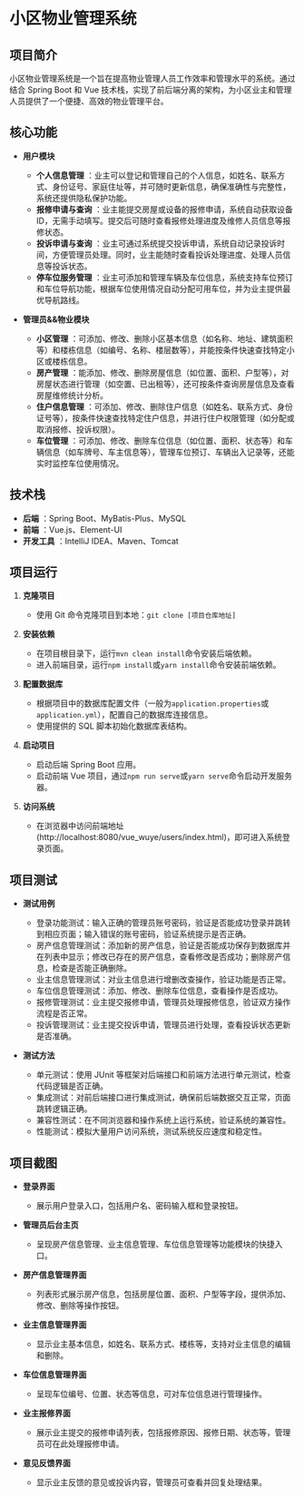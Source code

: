 # 小区物业管理系统

## 项目简介

小区物业管理系统是一个旨在提高物业管理人员工作效率和管理水平的系统。通过结合 Spring Boot 和 Vue 技术栈，实现了前后端分离的架构，为小区业主和管理人员提供了一个便捷、高效的物业管理平台。

## 核心功能

  * **用户模块**
    * **个人信息管理** ：业主可以登记和管理自己的个人信息，如姓名、联系方式、身份证号、家庭住址等，并可随时更新信息，确保准确性与完整性，系统还提供隐私保护功能。
    * **报修申请与查询** ：业主能提交房屋或设备的报修申请，系统自动获取设备 ID，无需手动填写。提交后可随时查看报修处理进度及维修人员信息等报修状态。
    * **投诉申请与查询** ：业主可通过系统提交投诉申请，系统自动记录投诉时间，方便管理员处理。同时，业主能随时查看投诉处理进度、处理人员信息等投诉状态。
    * **停车位服务管理** ：业主可添加和管理车辆及车位信息，系统支持车位预订和车位导航功能，根据车位使用情况自动分配可用车位，并为业主提供最优导航路线。

  * **管理员&&物业模块**
    * **小区管理** ：可添加、修改、删除小区基本信息（如名称、地址、建筑面积等）和楼栋信息（如编号、名称、楼层数等），并能按条件快速查找特定小区或楼栋信息。
    * **房产管理** ：能添加、修改、删除房屋信息（如位置、面积、户型等），对房屋状态进行管理（如空置、已出租等），还可按条件查询房屋信息及查看房屋维修统计分析。
    * **住户信息管理** ：可添加、修改、删除住户信息（如姓名、联系方式、身份证号等），按条件快速查找特定住户信息，并进行住户权限管理（如分配或取消报修、投诉权限）。
    * **车位管理** ：可添加、修改、删除车位信息（如位置、面积、状态等）和车辆信息（如车牌号、车主信息等），管理车位预订、车辆出入记录等，还能实时监控车位使用情况。

## 技术栈

  * **后端** ：Spring Boot、MyBatis-Plus、MySQL
  * **前端** ：Vue.js、Element-UI
  * **开发工具** ：IntelliJ IDEA、Maven、Tomcat

## 项目运行

  1. **克隆项目**

     * 使用 Git 命令克隆项目到本地：`git clone [项目仓库地址]`

  2. **安装依赖**

     * 在项目根目录下，运行`mvn clean install`命令安装后端依赖。
     * 进入前端目录，运行`npm install`或`yarn install`命令安装前端依赖。

  3. **配置数据库**

     * 根据项目中的数据库配置文件（一般为`application.properties`或`application.yml`），配置自己的数据库连接信息。
     * 使用提供的 SQL 脚本初始化数据库表结构。

  4. **启动项目**

     * 启动后端 Spring Boot 应用。
     * 启动前端 Vue 项目，通过`npm run serve`或`yarn serve`命令启动开发服务器。

  5. **访问系统**

     * 在浏览器中访问前端地址(http://localhost:8080/vue_wuye/users/index.html)，即可进入系统登录页面。

## 项目测试

  * **测试用例**

    * 登录功能测试：输入正确的管理员账号密码，验证是否能成功登录并跳转到相应页面；输入错误的账号密码，验证系统提示是否正确。
    * 房产信息管理测试：添加新的房产信息，验证是否能成功保存到数据库并在列表中显示；修改已存在的房产信息，查看修改是否成功；删除房产信息，检查是否能正确删除。
    * 业主信息管理测试：对业主信息进行增删改查操作，验证功能是否正常。
    * 车位信息管理测试：添加、修改、删除车位信息，查看操作是否成功。
    * 报修管理测试：业主提交报修申请，管理员处理报修信息，验证双方操作流程是否正常。
    * 投诉管理测试：业主提交投诉申请，管理员进行处理，查看投诉状态更新是否准确。

  * **测试方法**

    * 单元测试：使用 JUnit 等框架对后端接口和前端方法进行单元测试，检查代码逻辑是否正确。
    * 集成测试：对前后端接口进行集成测试，确保前后端数据交互正常，页面跳转逻辑正确。
    * 兼容性测试：在不同浏览器和操作系统上运行系统，验证系统的兼容性。
    * 性能测试：模拟大量用户访问系统，测试系统反应速度和稳定性。

## 项目截图

  * **登录界面**

    * 展示用户登录入口，包括用户名、密码输入框和登录按钮。

  * **管理员后台主页**

    * 呈现房产信息管理、业主信息管理、车位信息管理等功能模块的快捷入口。

  * **房产信息管理界面**

    * 列表形式展示房产信息，包括房屋位置、面积、户型等字段，提供添加、修改、删除等操作按钮。

  * **业主信息管理界面**

    * 显示业主基本信息，如姓名、联系方式、楼栋等，支持对业主信息的编辑和删除。

  * **车位信息管理界面**

    * 呈现车位编号、位置、状态等信息，可对车位信息进行管理操作。

  * **业主报修界面**

    * 展示业主提交的报修申请列表，包括报修原因、报修日期、状态等，管理员可在此处理报修申请。

  * **意见反馈界面**

    * 显示业主反馈的意见或投诉内容，管理员可查看并回复处理结果。

